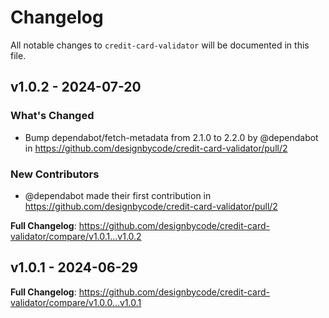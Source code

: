 # Changelog

All notable changes to `credit-card-validator` will be documented in this file.

## v1.0.2 - 2024-07-20

### What's Changed

* Bump dependabot/fetch-metadata from 2.1.0 to 2.2.0 by @dependabot in https://github.com/designbycode/credit-card-validator/pull/2

### New Contributors

* @dependabot made their first contribution in https://github.com/designbycode/credit-card-validator/pull/2

**Full Changelog**: https://github.com/designbycode/credit-card-validator/compare/v1.0.1...v1.0.2

## v1.0.1 - 2024-06-29

**Full Changelog**: https://github.com/designbycode/credit-card-validator/compare/v1.0.0...v1.0.1
